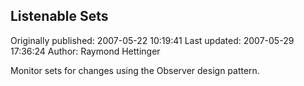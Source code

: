 ## Listenable Sets 
Originally published: 2007-05-22 10:19:41 
Last updated: 2007-05-29 17:36:24 
Author: Raymond Hettinger 
 
Monitor sets for changes using the Observer design pattern.